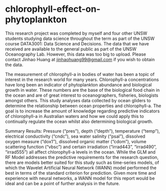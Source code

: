 # chlorophyll-effect-on-phytoplankton

This research project was completed by myself and four other UNSW students studying data science throughout the term as part of the UNSW course DATA3001: Data Science and Decisions. The data that we have received are available to the general public as part of the UNSW Oceanography Lab. However, this data was too big to upload. Please contact Jinhao Huang at jinhaohuang99@gmail.com if you wish to obtain the data.

The measurement of chlorophyll-a in bodies of water has been a topic of interest in the research world for many years. Chlorophyll-a concentrations have long been an indicator of phytoplankton abundance and biological growth in water. These numbers are the base of the biological food chain in the ocean and are of great interest to oceanographers, fisheries, biologists amongst others. This study analyses data collected by ocean gliders to determine the relationship between ocean properties and chlorophyll-a. The goal is to increase the amount of knowledge regarding predictive indicators of chlorophyll-a in Australian waters and how we could apply this to continually regulate the ocean whilst also determining biological growth.

Summary Results: Pressure (“pres”), depth (“depth”), temperature (“temp”), electrical conductivity (“cndc”), sea water salinity (“psal”), dissolved oxygen measure (“dox1”), dissolved organic matter (“cdom”), volume scattering function (“vbsc”) and certain irradiation (“irrad443”, “irrad490”, “irrad555”) all affect chlorophyll-a levels in the ocean. While the GLM and RF Model addresses the predictive requirements for the research question, there are models better suited for this study such as time-series models, of which the Wavelet Artificial Neural Network (WANN) model performed the best in terms of the standard criterion for prediction. Given more time and experience with neural networks, a WANN model for this report would be ideal and can be a point of further analysis in the future.
